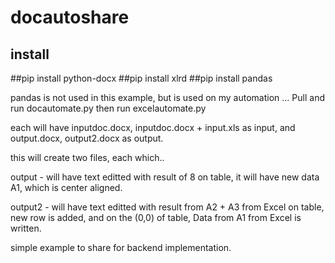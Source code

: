﻿# docautoshare

## install
##pip install python-docx
##pip install xlrd
##pip install pandas

pandas is not used in this example, but is used on my automation
...
Pull and run docautomate.py
then run excelautomate.py

each will have inputdoc.docx, inputdoc.docx + input.xls as input, and output.docx, output2.docx as output.

this will create two files, each which..

output - will have text editted with result of 8
on table, it will have new data A1, which is center aligned.

output2 - will have text editted with result from A2 + A3 from Excel
on table, new row is added, and on the (0,0) of table, Data from A1 from Excel is written.

simple example to share for backend implementation.
